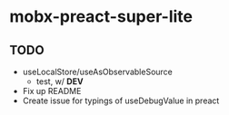 # mobx-preact-super-lite

## TODO
- useLocalStore/useAsObservableSource
  - test, w/ __DEV__
- Fix up README
- Create issue for typings of useDebugValue in preact
